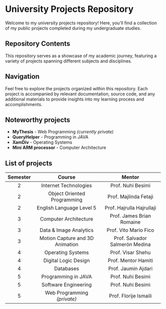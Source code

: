 # University Projects Repository

Welcome to my university projects repository! Here, you'll find a collection of my public projects completed during my
undergraduate studies.

## Repository Contents

This repository serves as a showcase of my academic journey, featuring a variety of projects spanning different subjects
and disciplines.

## Navigation

Feel free to explore the projects organized within this repository. Each project is accompanied by relevant
documentation, source code, and any additional materials to provide insights into my learning process and
accomplishments.

## Noteworthy projects
- **MyThesis** - Web Programming _(currently private)_ <br>
- **QueryHelper** - Programming in JAVA <br>
- **XamDiv** - Operating Systems <br>
- **Mini ARM processor** - Computer Architecture <br>

## List of projects
| Semester |             Course              |             Mentor             |
|:--------:|:-------------------------------:|:------------------------------:|
|    2     |      Internet Technologies      |       Prof. Nuhi Besimi        |
|    2     |   Object Oriented Programming   |     Prof. Majlinda Fetaji      |
|    2     |    English Language Level 5     |   Prof. Hajrulla Hajrullaji    |
|    3     |      Computer Architecture      |   Prof. James Brian Romaine    |
|    3     |     Data & Image Analytics      |     Prof. Vito Mario Fico      |
|    3     | Motion Capture and 3D Animation | Prof. Salvador Salmerón Medina |
|    4     |        Operating Systems        |       Prof. Visar Shehu        |
|    4     |      Digital Logic Design       |      Prof. Mentor Hamiti       |
|    4     |            Databases            |      Prof. Jaumin Ajdari       |
|    5     |       Programming in JAVA       |       Prof. Nuhi Besimi        |
|    5     |      Software Engineering       |       Prof. Nuhi Besimi        |
|    5     |   Web Programming _(private)_   |     Prof. Florije Ismaili      |
